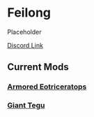 # Feilong

Placeholder

[Discord Link](https://discord.gg/vkugm46RCR)

## Current Mods

### [Armored Eotriceratops](./Path-of-Titans-EoTLC)
<!-- ### [Beaked Pachycephalosaurus](./Path-of-Titans-Armored-Beaked-Pachycephalosaurus) -->
### [Giant Tegu](./Path-of-Titans-Tegu.md)
